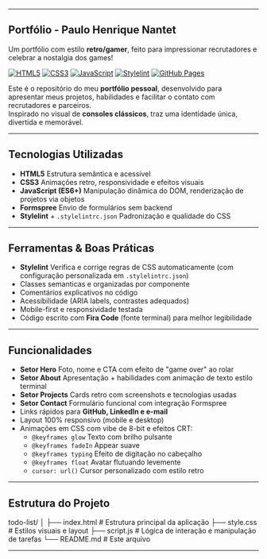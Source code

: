 
---
## Portfólio - Paulo Henrique Nantet

Um portfólio com estilo **retro/gamer**, feito para impressionar recrutadores e celebrar a nostalgia dos games!

[![HTML5](https://img.shields.io/badge/HTML5-E34F26?style=for-the-badge&logo=html5&logoColor=white)](https://developer.mozilla.org/pt-BR/docs/Web/HTML)
[![CSS3](https://img.shields.io/badge/CSS3-1572B6?style=for-the-badge&logo=css3&logoColor=white)](https://developer.mozilla.org/pt-BR/docs/Web/CSS)
[![JavaScript](https://img.shields.io/badge/JavaScript-F7DF1E?style=for-the-badge&logo=javascript&logoColor=black)](https://developer.mozilla.org/pt-BR/docs/Web/JavaScript)
[![Stylelint](https://img.shields.io/badge/Stylelint-000000?style=for-the-badge&logo=stylelint&logoColor=white)](https://stylelint.io/)
[![GitHub Pages](https://img.shields.io/badge/GitHub%20Pages-181515?style=for-the-badge&logo=github&logoColor=white)](https://paulonantet.github.io)

Este é o repositório do meu **portfólio pessoal**, desenvolvido para apresentar meus projetos, habilidades e facilitar o contato com recrutadores e parceiros.  
Inspirado no visual de **consoles clássicos**, traz uma identidade única, divertida e memorável.

---

## Tecnologias Utilizadas

- **HTML5** Estrutura semântica e acessível
- **CSS3** Animações retro, responsividade e efeitos visuais
- **JavaScript (ES6+)** Manipulação dinâmica do DOM, renderização de projetos via objetos
- **Formspree** Envio de formulários sem backend
- **Stylelint** + `.stylelintrc.json` Padronização e qualidade do CSS
  
---

##  Ferramentas & Boas Práticas


- **Stylelint** Verifica e corrige regras de CSS automaticamente (com configuração personalizada em `.stylelintrc.json`)
- Classes semanticas e organizadas por componente
- Comentários explicativos no código
- Acessibilidade (ARIA labels, contrastes adequados)
- Mobile-first e responsividade testada
- Código escrito com **Fira Code** (fonte terminal) para melhor legibilidade

---

## Funcionalidades

- **Setor Hero** Foto, nome e CTA com efeito de "game over" ao rolar
- **Setor About** Apresentação + habilidades com animação de texto estilo terminal
- **Setor Projects** Cards retro com screenshots e tecnologias usadas
- **Setor Contact** Formulário funcional com integração Formspree
- Links rápidos para **GitHub, LinkedIn e e-mail**
- Layout 100% responsivo (mobile e desktop)
- Animações em CSS com vibe de 8-bit e efeitos CRT:
  - `@keyframes glow` Texto com brilho pulsante
  - `@keyframes fadeIn` Appear suave
  - `@keyframes typing` Efeito de digitação no cabeçalho
  - `@keyframes float` Avatar flutuando levemente
  - `cursor: url()` Cursor personalizado com estilo retro

---

## Estrutura do Projeto

todo-list/
│
├── index.html          # Estrutura principal da aplicação
├── style.css           # Estilos visuais e layout
├── script.js           # Lógica de interação e manipulação de tarefas
└── README.md           # Este arquivo

---
